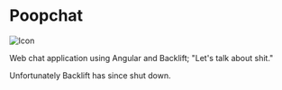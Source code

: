 Poopchat
======================

![Icon](https://github.com/k-wong/Poopchat/blob/master/favicon.ico)


Web chat application using Angular and Backlift; "Let's talk about shit."

Unfortunately Backlift has since shut down.

